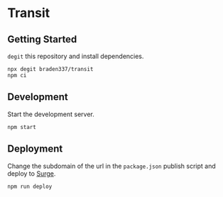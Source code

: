 # Transit

## Getting Started

`degit` this repository and install dependencies.

```shell
npx degit braden337/transit
npm ci
```

## Development

Start the development server.

```shell
npm start
```

## Deployment

Change the subdomain of the url in the `package.json` publish script and deploy
to [Surge](https://surge.sh).

```shell
npm run deploy
```
